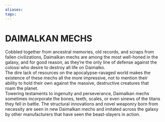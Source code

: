 ```yaml
---
aliases: 
tags: 
---
```

# DAIMALKAN MECHS
Cobbled together from ancestral memories, old records, and scraps from fallen civilizations, Daimalkan mechs are among the most well-honed in the galaxy, and for good reason, as they’re the only line of defense against the colossi who desire to destroy all life on Daimalko.  
The dire lack of resources on the apocalypse-ravaged world makes the existence of these mechs all the more impressive, not to mention their ability to hold their own against the massive, destructive creatures that roam the planet.  
Towering testaments to ingenuity and perseverance, Daimalkan mechs sometimes incorporate the bones, teeth, scales, or even sinews of the titans they fell in battle. The structural innovations and novel weaponry born from necessity are seen in new Daimalkan mechs and imitated across the galaxy by other manufacturers that have seen the beast-slayers in action.